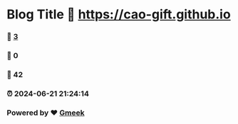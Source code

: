 # Blog Title :link: https://cao-gift.github.io 
### :page_facing_up: [3](https://cao-gift.github.io/tag.html) 
### :speech_balloon: 0 
### :hibiscus: 42 
### :alarm_clock: 2024-06-21 21:24:14 
### Powered by :heart: [Gmeek](https://github.com/Meekdai/Gmeek)
